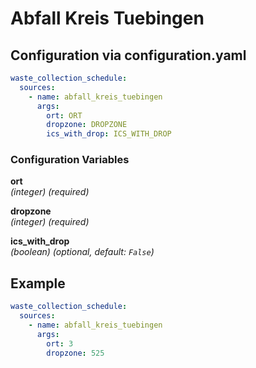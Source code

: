 # Abfall Kreis Tuebingen

## Configuration via configuration.yaml

```yaml
waste_collection_schedule:
  sources:
    - name: abfall_kreis_tuebingen
      args:
        ort: ORT
        dropzone: DROPZONE
        ics_with_drop: ICS_WITH_DROP
```

### Configuration Variables

**ort**<br>
*(integer) (required)*

**dropzone**<br>
*(integer) (required)*

**ics_with_drop**<br>
*(boolean) (optional, default: ```False```)*

## Example

```yaml
waste_collection_schedule:
  sources:
    - name: abfall_kreis_tuebingen
      args:
        ort: 3
        dropzone: 525
```